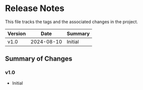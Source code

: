 # Release Notes

This file tracks the tags and the associated changes in the project.

| Version | Date       | Summary                                                                 |
|---------|------------|-------------------------------------------------------------------------|
| v1.0    | 2024-08-10| Initial                                              |

## Summary of Changes

### v1.0

- Initial 

